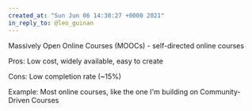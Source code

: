 ```yaml
---
created_at: "Sun Jun 06 14:30:27 +0000 2021"
in_reply_to: @leo_guinan
---
```


Massively Open Online Courses (MOOCs) - self-directed online courses

Pros: Low cost, widely available, easy to create

Cons: Low completion rate (~15%)

Example: Most online courses, like the one I'm building on Community-Driven Courses